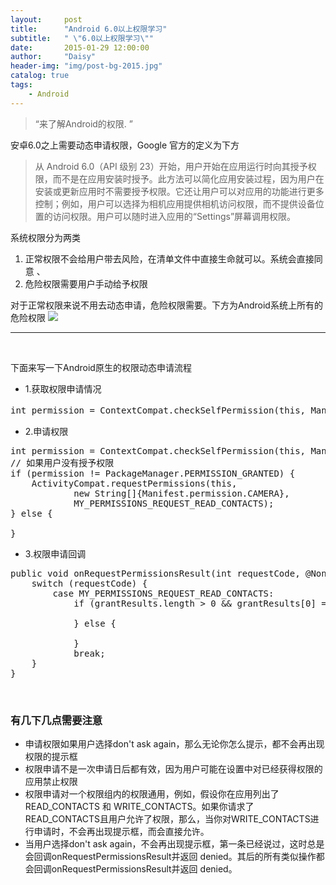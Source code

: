 ```yaml
---
layout:     post
title:      "Android 6.0以上权限学习"
subtitle:   " \"6.0以上权限学习\""
date:       2015-01-29 12:00:00
author:     "Daisy"
header-img: "img/post-bg-2015.jpg"
catalog: true
tags:
    - Android
---
```


> “来了解Android的权限. ”


安卓6.0之上需要动态申请权限，Google 官方的定义为下方

<blockquote>从 Android 6.0（API 级别 23）开始，用户开始在应用运行时向其授予权限，而不是在应用安装时授予。此方法可以简化应用安装过程，因为用户在安装或更新应用时不需要授予权限。它还让用户可以对应用的功能进行更多控制；例如，用户可以选择为相机应用提供相机访问权限，而不提供设备位置的访问权限。用户可以随时进入应用的“Settings”屏幕调用权限。</blockquote>

系统权限分为两类

<ol>
    <li>正常权限不会给用户带去风险，在清单文件中直接生命就可以。系统会直接同意 、</li>
    <li>危险权限需要用户手动给予权限</li>
</ol>

对于正常权限来说不用去动态申请，危险权限需要。下方为Android系统上所有的危险权限
![](http://i.imgur.com/xAsbRA1.png)

<hr />

&nbsp;

下面来写一下Android原生的权限动态申请流程

<ul>
    <li>1.获取权限申请情况</li>
</ul>

<pre>int permission = ContextCompat.checkSelfPermission(this, Manifest.permission.CAMERA); // 权限需要事先在清单文件中声明</pre>

<ul>
    <li>2.申请权限</li>
</ul>

<pre>int permission = ContextCompat.checkSelfPermission(this, Manifest.permission.CAMERA);
// 如果用户没有授予权限
if (permission != PackageManager.PERMISSION_GRANTED) {
    ActivityCompat.requestPermissions(this,
            new String[]{Manifest.permission.CAMERA},
            MY_PERMISSIONS_REQUEST_READ_CONTACTS);
} else {

}</pre>

<ul>
    <li>3.权限申请回调</li>
</ul>

<pre>public void onRequestPermissionsResult(int requestCode, @NonNull String[] permissions, @NonNull int[] grantResults) {
    switch (requestCode) {
        case MY_PERMISSIONS_REQUEST_READ_CONTACTS:
            if (grantResults.length &gt; 0 &amp;&amp; grantResults[0] == PackageManager.PERMISSION_GRANTED) {

            } else {

            }
            break;
    }
}</pre>

&nbsp;

<h3><strong>有几下几点需要注意</strong></h3>

<ul>
    <li>申请权限如果用户选择don't ask again，那么无论你怎么提示，都不会再出现权限的提示框</li>
    <li>权限申请不是一次申请日后都有效，因为用户可能在设置中对已经获得权限的应用禁止权限</li>
    <li>权限申请对一个权限组内的权限通用，例如，假设你在应用列出了 READ_CONTACTS 和 WRITE_CONTACTS。如果你请求了READ_CONTACTS且用户允许了权限，那么，当你对WRITE_CONTACTS进行申请时，不会再出现提示框，而会直接允许。</li>
    <li>当用户选择don't ask again，不会再出现提示框，第一条已经说过，这时总是会回调onRequestPermissionsResult并返回 denied。其后的所有类似操作都会回调onRequestPermissionsResult并返回 denied。</li>
</ul>

&nbsp;